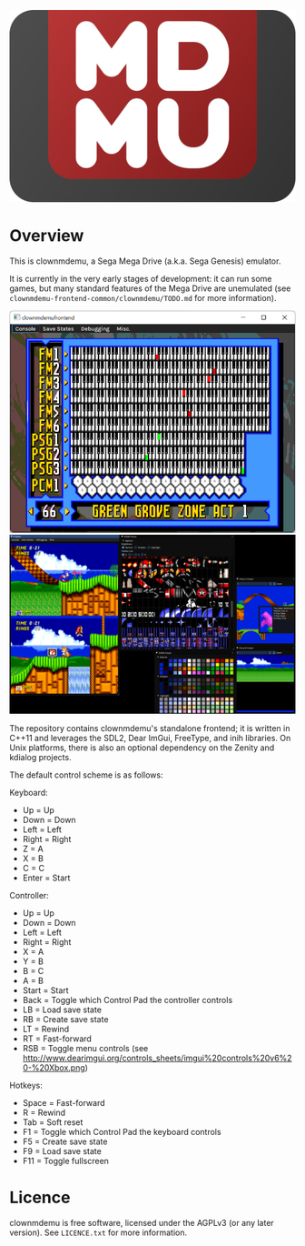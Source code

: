 ![Logo](/assets/logo.png)

# Overview

This is clownmdemu, a Sega Mega Drive (a.k.a. Sega Genesis) emulator.

It is currently in the very early stages of development: it can run some games,
but many standard features of the Mega Drive are unemulated (see
`clownmdemu-frontend-common/clownmdemu/TODO.md` for more information).

![Minimal](/assets/screenshot-minimal.png)
![Debug](/assets/screenshot-debug.png)

The repository contains clownmdemu's standalone frontend; it is written in
C++11 and leverages the SDL2, Dear ImGui, FreeType, and inih libraries. On
Unix platforms, there is also an optional dependency on the Zenity and kdialog
projects.

The default control scheme is as follows:

Keyboard:
- Up    = Up
- Down  = Down
- Left  = Left
- Right = Right
- Z     = A
- X     = B
- C     = C
- Enter = Start

Controller:
- Up    = Up
- Down  = Down
- Left  = Left
- Right = Right
- X     = A
- Y     = B
- B     = C
- A     = B
- Start = Start
- Back  = Toggle which Control Pad the controller controls
- LB    = Load save state
- RB    = Create save state
- LT    = Rewind
- RT    = Fast-forward
- RSB   = Toggle menu controls (see http://www.dearimgui.org/controls_sheets/imgui%20controls%20v6%20-%20Xbox.png)

Hotkeys:
- Space = Fast-forward
- R     = Rewind
- Tab   = Soft reset
- F1    = Toggle which Control Pad the keyboard controls
- F5    = Create save state
- F9    = Load save state
- F11   = Toggle fullscreen


# Licence

clownmdemu is free software, licensed under the AGPLv3 (or any later version).
See `LICENCE.txt` for more information.
